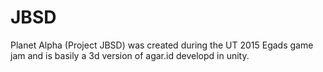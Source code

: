 # JBSD

Planet Alpha (Project JBSD) was created during the UT 2015 Egads game jam and is basily a 3d version of agar.id developd in unity.
